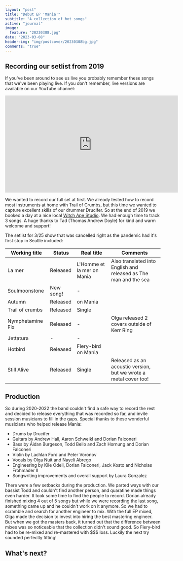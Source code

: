 ```yaml
---
layout: "post"
title: "Debut EP 'Mania'"
subtitle: "A collection of hot songs"
active: "journal"
image:
  feature: "20230308.jpg"
date: "2023-03-08"
header-img: "img/postcover/20230308bg.jpg"
comments: "true"
---
```


## Recording our setlist from 2019

If you've been around to see us live you probably remember these songs that we've been playing live. If you don't remember, live versions are available on our YouTube channel:
<iframe width="560" height="315" src="https://www.youtube.com/embed/UITXwEWrKkA" title="YouTube video player" frameborder="0" allow="accelerometer; autoplay; clipboard-write; encrypted-media; gyroscope; picture-in-picture; web-share" allowfullscreen></iframe>

We wanted to record our full set at first. We already tested how to record most instruments at home with Trail of Crumbs, but this time we wanted to capture excellent skills of our drummer Drucifer. So at the end of 2019 we booked a day at a nice local [Witch Ape Studio](https://www.taddoyle.com/). We had  enough time to track 3 songs. A huge thanks to Tad (Thomas Andrew Doyle) for kind and warm welcome and support!  

The setlist for 3/25 show that was cancelled right as the pandemic had it's first stop in Seatlle included: 

| Working title | Status    | Real title   | Comments |
|------ | --------- | -----| --- |
|La mer | Released  | L'Homme et la mer on Mania | Also translated into English and released as The man and the sea |
| Soulmoonstone | New song! | -
| Autumn | Released | on Mania
| Trail of crumbs | Released | Single
| Nymphetamine Fix | Released | - | Olga released 2 covers outside of Kerr Ring 
| Jettatura | - | -
| Hotbird | Released | Fiery-bird on Mania
| Still Alive | Released | Single | Released as an acoustic version, but we wrote a metal cover too! |

## Production 
So during 2020-2022 the band couldn't find a safe way to record the rest and decided to release everything that was recorded so far, and  invite session musicians to fill in the gaps. Special thanks to these wonderful musicians who helped release Mania:
* Drums by Drucifer
* Guitars by Andrew Hall, Aaron Schweikl and Dorian Falconeri
* Bass by Aidan Burgeson, Todd Bello and Zach Hornung and Dorian Falconeri
* Violin by Lachlan Ford and Peter Voronov
* Vocals by Olga Nuit and Nayeli Abrego 
* Engineering by Kile Odell, Dorian Falconeri, Jack Kosto and Nicholas Frohmader II 
* Songwriting improvements and overall support by Laura Gonzalez

There were a few setbacks during the production. We parted ways with our bassist Todd and couldn't find another person, and quaratine made things even harder. It took some time to find the people to record. 
Dorian already finished mixing 4 out of 5 songs but while we were recording the last song, something came up and he couldn't work on it anymore. So we had to scramble and search for another engineer to mix. 
With the full EP mixed, Olga made the decision to invest into hiring the best mastering engineer. But when we got the masters back, it turned out that the difference between mixes was so noticeable that the collection didn't sound good. So Fiery-bird had to be re-mixed and re-mastered with $$$ loss. Luckily the next try sounded perfectly fitting! 

## What's next?

